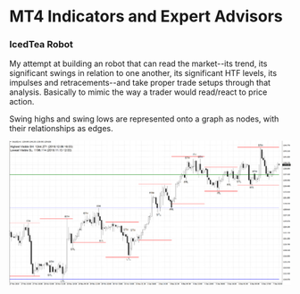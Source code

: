 # MT4 Indicators and Expert Advisors

### IcedTea Robot

My attempt at building an robot that can read the market--its trend, its significant swings in relation to one another, its significant HTF levels, its impulses and retracements--and take proper trade setups through that analysis. Basically to mimic the way a trader would read/react to price action.

Swing highs and swing lows are represented onto a graph as nodes, with their relationships as edges.


![alt text](https://raw.githubusercontent.com/SeanEstey/algos/master/images/ict.png "ICT Indicator")
